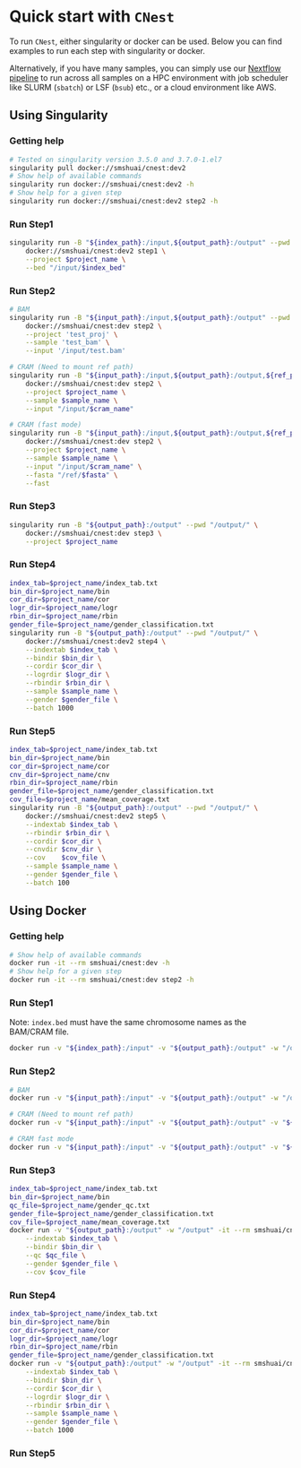 # Quick start with `CNest` 

To run `CNest`, either singularity or docker can be used.
Below you can find examples to run each step with singularity or docker. 

Alternatively, if you have many samples, you can simply use our [Nextflow pipeline](https://github.com/smshuai/CNest-nf) to run across all samples on a HPC environment with job scheduler like SLURM (`sbatch`) or LSF (`bsub`) etc., or a cloud environment like AWS.

## Using Singularity
### Getting help
```bash
# Tested on singularity version 3.5.0 and 3.7.0-1.el7
singularity pull docker://smshuai/cnest:dev2
# Show help of available commands
singularity run docker://smshuai/cnest:dev2 -h
# Show help for a given step
singularity run docker://smshuai/cnest:dev2 step2 -h
```

### Run Step1
```bash
singularity run -B "${index_path}:/input,${output_path}:/output" --pwd "/output/" \
    docker://smshuai/cnest:dev2 step1 \
    --project $project_name \
    --bed "/input/$index_bed"
```

### Run Step2
```bash
# BAM
singularity run -B "${input_path}:/input,${output_path}:/output" --pwd /output/ \
    docker://smshuai/cnest:dev step2 \
    --project 'test_proj' \
    --sample 'test_bam' \
    --input '/input/test.bam'

# CRAM (Need to mount ref path)
singularity run -B "${input_path}:/input,${output_path}:/output,${ref_path}:/ref" --pwd /output/ \
    docker://smshuai/cnest:dev step2 \
    --project $project_name \
    --sample $sample_name \
    --input "/input/$cram_name"

# CRAM (fast mode)
singularity run -B "${input_path}:/input,${output_path}:/output,${ref_path}:/ref" --pwd /output/ \
    docker://smshuai/cnest:dev step2 \
    --project $project_name \
    --sample $sample_name \
    --input "/input/$cram_name" \
    --fasta "/ref/$fasta" \
    --fast
```

### Run Step3
```bash
singularity run -B "${output_path}:/output" --pwd "/output/" \
    docker://smshuai/cnest:dev step3 \
    --project $project_name
```

### Run Step4
```bash
index_tab=$project_name/index_tab.txt
bin_dir=$project_name/bin
cor_dir=$project_name/cor
logr_dir=$project_name/logr
rbin_dir=$project_name/rbin
gender_file=$project_name/gender_classification.txt
singularity run -B "${output_path}:/output" --pwd "/output/" \
    docker://smshuai/cnest:dev2 step4 \
    --indextab $index_tab \
    --bindir $bin_dir \
    --cordir $cor_dir \
    --logrdir $logr_dir \
    --rbindir $rbin_dir \
    --sample $sample_name \
    --gender $gender_file \
    --batch 1000
```

### Run Step5
```bash
index_tab=$project_name/index_tab.txt
bin_dir=$project_name/bin
cor_dir=$project_name/cor
cnv_dir=$project_name/cnv
rbin_dir=$project_name/rbin
gender_file=$project_name/gender_classification.txt
cov_file=$project_name/mean_coverage.txt
singularity run -B "${output_path}:/output" --pwd "/output/" \
    docker://smshuai/cnest:dev2 step5 \
    --indextab $index_tab \
    --rbindir $rbin_dir \
    --cordir $cor_dir \
    --cnvdir $cnv_dir \
    --cov    $cov_file \
    --sample $sample_name \
    --gender $gender_file \
    --batch 100
```

## Using Docker
### Getting help
```bash
# Show help of available commands
docker run -it --rm smshuai/cnest:dev -h
# Show help for a given step
docker run -it --rm smshuai/cnest:dev step2 -h
```

### Run Step1
Note: `index.bed` must have the same chromosome names as the BAM/CRAM file.
```bash
docker run -v "${index_path}:/input" -v "${output_path}:/output" -w "/output" -it --rm smshuai/cnest:dev2 step1 --project test_proj --bed /wkdir/index.bed
```

### Run Step2
```bash
# BAM
docker run -v "${input_path}:/input" -v "${output_path}:/output" -w "/output" -it --rm smshuai/cnest:dev2 step2 --project test_proj --sample 'test_bam' --input '/input/test.bam'

# CRAM (Need to mount ref path)
docker run -v "${input_path}:/input" -v "${output_path}:/output" -v "${ref_path}:/ref" -w "/output" -it --rm smshuai/cnest:dev2 step2 --project test_proj --sample 'test_cram' --input '/input/test.cram'

# CRAM fast mode
docker run -v "${input_path}:/input" -v "${output_path}:/output" -v "${ref_path}:/ref" -w "/output" -it --rm smshuai/cnest:dev2 --debug step2 --project test_proj --sample 'test_cram' --input '/input/test.cram' --fast --fasta '/ref/GCA_000001405.15_GRCh38_full_analysis_set.fna'
```

### Run Step3
```bash
index_tab=$project_name/index_tab.txt
bin_dir=$project_name/bin
qc_file=$project_name/gender_qc.txt
gender_file=$project_name/gender_classification.txt
cov_file=$project_name/mean_coverage.txt
docker run -v "${output_path}:/output" -w "/output" -it --rm smshuai/cnest:dev2 --debug step3 \
    --indextab $index_tab \
    --bindir $bin_dir \
    --qc $qc_file \
    --gender $gender_file \
    --cov $cov_file
```

### Run Step4
```bash
index_tab=$project_name/index_tab.txt
bin_dir=$project_name/bin
cor_dir=$project_name/cor
logr_dir=$project_name/logr
rbin_dir=$project_name/rbin
gender_file=$project_name/gender_classification.txt
docker run -v "${output_path}:/output" -w "/output" -it --rm smshuai/cnest:dev2 step4 \
    --indextab $index_tab \
    --bindir $bin_dir \
    --cordir $cor_dir \
    --logrdir $logr_dir \
    --rbindir $rbin_dir \
    --sample $sample_name \
    --gender $gender_file \
    --batch 1000
```

### Run Step5
```bash
```